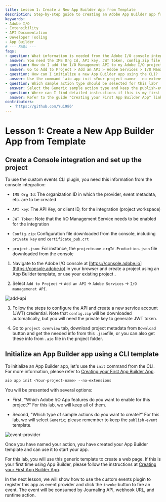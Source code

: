 ```yaml
---
title: Lesson 1: Create a New App Builder App from Template
description: Step-by-step guide to creating an Adobe App Builder app from a template, including setting up a console integration and initializing the app using CLI.
keywords:
- Adobe I/O
- Extensibility
- API Documentation
- Developer Tooling
- App Builder
# --- FAQs ---
faqs:
- question: What information is needed from the Adobe I/O console integration?
  answer: You need the IMS Org Id, API key, JWT token, config.zip file, and project.json metadata.
- question: How do I add the I/O Management API to my Adobe I/O project?
  answer: Go to Add to Project > Add an API > Adobe Services > I/O Management API and follow the configuration instructions.
- question: How can I initialize a new App Builder app using the CLI?
  answer: Use the command `aio app init <Your-project-name> --no-extensions` and follow the prompts to select features and sample actions.
- question: Which sample action type should be selected for this lab?
  answer: Select the Generic sample action type and keep the publish-event template.
- question: Where can I find detailed instructions if this is my first time using App Builder?
  answer: Refer to the guide "Creating your First App Builder App" linked in the document for detailed steps.
contributors:
  - 'https://github.com/Yu1986'
---
```

# Lesson 1: Create a New App Builder App from Template

## Create a Console integration and set up the project

To use the custom events CLI plugin, you need this information from the console integration:

- `IMS Org Id`: The organization ID in which the provider, event metadata, etc. are to be created

- `API key`: The API Key, or client ID, for the integration (project workspace)

- `JWT Token`: Note that the I/O Management Service needs to be enabled for the integration

- `Config.zip`: Configuration file downloaded from the console, including `private key` and `certificate_pub.crt`

- `project.json`: For instance, the `projectname-orgId-Production.json` file downloaded from the console 
1. Navigate to the Adobe I/O console at [https://console.adobe.io](https://console.adobe.io) in your browser and create a project using an App Builder template, or use your existing project .

2. Select `Add to Project` -> `Add an API` -> `Adobe Services` -> `I/O managemenet API`.

![add-api](assets/add-api.png)

3. Follow the steps to configure the API and create a new service account (JWT) credential. Note that `config.zip` will be
   downloaded automatically, but you will need the private key to generate JWT token.

4. Go to `project overview` tab, download project metadata from `Download` button and get the needed info from this `.json`file, or you can also get these info from `.aio` file in the project folder.

## Initialize an App Builder app using a CLI template

To initialize an App Builder app, let's use the `init` command from the CLI. For more information, please refer to [Creating your First App Builder App](../../get_started/app_builder_get_started/first-app.md).

```bash
aio app init <Your-project-name> --no-extensions
```

You will be presented with several options:

* First, "Which Adobe I/O App features do you want to enable for this project?" For this lab, we will keep all of them. 

* Second, "Which type of sample actions do you want to create?" For this lab, we will select `Generic`; please remember to keep the `publish-event` template.

![event-provider](assets/publish-event-cli.png)

Once you have named your action, you have created your App Builder template and can use it to start your app.

For this lab, you will use this generic template to create a web page. If this is your first time using App Builder, please follow the instructions at [Creating your First App Builder App](../../get_started/app_builder_get_started/first-app.md).

In the next lesson, we will show how to use the custom events plugin to register this app as event provider and click the `invoke` button to fire an event. The event will be consumed by Journaling API, webhook URL, and runtime action.
